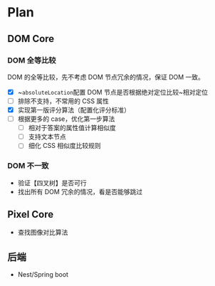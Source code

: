 # Plan

## DOM Core

### DOM 全等比较

DOM 的全等比较，先不考虑 DOM 节点冗余的情况，保证 DOM 一致。

+ [x] ~`absoluteLocation`配置 DOM 节点是否根据绝对定位比较~相对定位
+ [ ] 排除不支持，不常用的 CSS 属性
+ [x] 实现第一版评分算法（配置化评分标准）
+ [ ] 根据更多的 case，优化第一步算法
  + [ ] 相对于答案的属性值计算相似度
  + [ ] 支持文本节点
  + [ ] 细化 CSS 相似度比较规则

### DOM 不一致

+ 验证【四叉树】是否可行
+ 找出所有 DOM 冗余的情况，看是否能够跳过

## Pixel Core

+ 查找图像对比算法

## 后端

+ Nest/Spring boot
